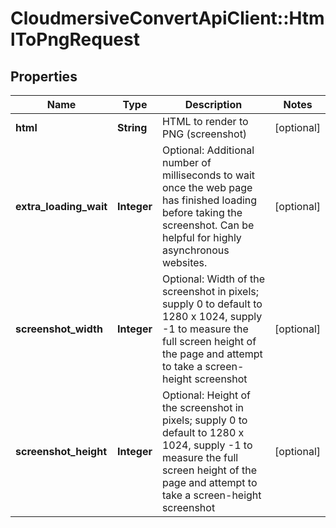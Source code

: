 # CloudmersiveConvertApiClient::HtmlToPngRequest

## Properties
Name | Type | Description | Notes
------------ | ------------- | ------------- | -------------
**html** | **String** | HTML to render to PNG (screenshot) | [optional] 
**extra_loading_wait** | **Integer** | Optional: Additional number of milliseconds to wait once the web page has finished loading before taking the screenshot.  Can be helpful for highly asynchronous websites. | [optional] 
**screenshot_width** | **Integer** | Optional: Width of the screenshot in pixels; supply 0 to default to 1280 x 1024, supply -1 to measure the full screen height of the page and attempt to take a screen-height screenshot | [optional] 
**screenshot_height** | **Integer** | Optional: Height of the screenshot in pixels; supply 0 to default to 1280 x 1024, supply -1 to measure the full screen height of the page and attempt to take a screen-height screenshot | [optional] 


